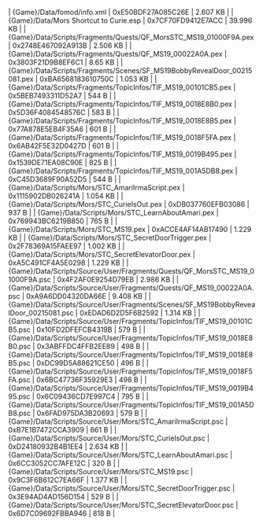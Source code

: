 ﻿| {Game}/Data/fomod/info.xml                                                           | 0xE50BDF27A085C26E | 2.607 KB  | 
| {Game}/Data/Mors Shortcut to Curie.esp                                               | 0x7CF70FD9412E7ACC | 39.996 KB | 
| {Game}/Data/Scripts/Fragments/Quests/QF_MorsSTC_MS19_01000F9A.pex                    | 0x2748E467092A913B | 2.506 KB  | 
| {Game}/Data/Scripts/Fragments/Quests/QF_MS19_00022A0A.pex                            | 0x3803F21D9B8EF6C1 | 8.65 KB   | 
| {Game}/Data/Scripts/Fragments/Scenes/SF_MS19BobbyRevealDoor_00215081.pex             | 0xBA6568183610750C | 1.053 KB  | 
| {Game}/Data/Scripts/Fragments/TopicInfos/TIF_MS19_00101CB5.pex                       | 0x5BEB7493311D52A7 | 544 B     | 
| {Game}/Data/Scripts/Fragments/TopicInfos/TIF_MS19_0018E8B0.pex                       | 0x5D36F4084548576C | 583 B     | 
| {Game}/Data/Scripts/Fragments/TopicInfos/TIF_MS19_0018E8B5.pex                       | 0x77A878E5EB4F35A6 | 601 B     | 
| {Game}/Data/Scripts/Fragments/TopicInfos/TIF_MS19_0018F5FA.pex                       | 0x6AB42F5E32D0427D | 601 B     | 
| {Game}/Data/Scripts/Fragments/TopicInfos/TIF_MS19_0019B495.pex                       | 0x1539DE71EA08C90E | 825 B     | 
| {Game}/Data/Scripts/Fragments/TopicInfos/TIF_MS19_001A5DB8.pex                       | 0xC45D3689F90A52D5 | 544 B     | 
| {Game}/Data/Scripts/Mors/STC_AmariIrmaScript.pex                                     | 0x1115902DB026241A | 1.054 KB  | 
| {Game}/Data/Scripts/Mors/STC_CurieIsOut.pex                                          | 0xDB037760EFB03086 | 937 B     | 
| {Game}/Data/Scripts/Mors/STC_LearnAboutAmari.pex                                     | 0x769943BC6219B850 | 765 B     | 
| {Game}/Data/Scripts/Mors/STC_MS19.pex                                                | 0xACCE4AF14AB17490 | 1.229 KB  | 
| {Game}/Data/Scripts/Mors/STC_SecretDoorTrigger.pex                                   | 0x2F78369A15FAEE97 | 1.002 KB  | 
| {Game}/Data/Scripts/Mors/STC_SecretElevatorDoor.pex                                  | 0xA5C491CF4A5E0298 | 1.229 KB  | 
| {Game}/Data/Scripts/Source/User/Fragments/Quests/QF_MorsSTC_MS19_01000F9A.psc        | 0x4F2AF0E9254D79EB | 2.986 KB  | 
| {Game}/Data/Scripts/Source/User/Fragments/Quests/QF_MS19_00022A0A.psc                | 0xA9A6DD04320DA66E | 9.408 KB  | 
| {Game}/Data/Scripts/Source/User/Fragments/Scenes/SF_MS19BobbyRevealDoor_00215081.psc | 0xEDAD6D2D5F6B2592 | 1.314 KB  | 
| {Game}/Data/Scripts/Source/User/Fragments/TopicInfos/TIF_MS19_00101CB5.psc           | 0x10FD2DFEFCB4319B | 579 B     | 
| {Game}/Data/Scripts/Source/User/Fragments/TopicInfos/TIF_MS19_0018E8B0.psc           | 0x3ABFFDC4FFB2EE89 | 498 B     | 
| {Game}/Data/Scripts/Source/User/Fragments/TopicInfos/TIF_MS19_0018E8B5.psc           | 0xDC99D5A88621CE50 | 496 B     | 
| {Game}/Data/Scripts/Source/User/Fragments/TopicInfos/TIF_MS19_0018F5FA.psc           | 0x6BC47736F35929E3 | 498 B     | 
| {Game}/Data/Scripts/Source/User/Fragments/TopicInfos/TIF_MS19_0019B495.psc           | 0x6C09436CD7E997C4 | 795 B     | 
| {Game}/Data/Scripts/Source/User/Fragments/TopicInfos/TIF_MS19_001A5DB8.psc           | 0x6FAD975DA3B20693 | 579 B     | 
| {Game}/Data/Scripts/Source/User/Mors/STC_AmariIrmaScript.psc                         | 0xB7E1B7472CCA3909 | 661 B     | 
| {Game}/Data/Scripts/Source/User/Mors/STC_CurieIsOut.psc                              | 0xD24180932B4B1EE4 | 2.634 KB  | 
| {Game}/Data/Scripts/Source/User/Mors/STC_LearnAboutAmari.psc                         | 0x6CC3052CC7AFE12C | 320 B     | 
| {Game}/Data/Scripts/Source/User/Mors/STC_MS19.psc                                    | 0x9C3F6B612C7EA66F | 1.377 KB  | 
| {Game}/Data/Scripts/Source/User/Mors/STC_SecretDoorTrigger.psc                       | 0x3E94AD4AD156D154 | 529 B     | 
| {Game}/Data/Scripts/Source/User/Mors/STC_SecretElevatorDoor.psc                      | 0x6D7C09692FBBA946 | 818 B     | 
